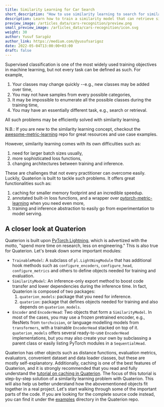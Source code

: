 ```yaml
---
title: Similarity Learning for Car Search
short_description: "How to use similarity learning to search for similar cars"
description: Learn how to train a similarity model that can retrieve similar car images in novel categories. 
preview_image: /articles_data/cars-recognition/preview.png
small_preview_image: /articles_data/cars-recognition/icon.svg
weight: 30
author: Yusuf Sarıgöz
author_link: https://medium.com/@yusufsarigoz
date: 2022-05-04T13:00:00+03:00
draft: false
---
```


Supervised classification is one of the most widely used training objectives in machine learning,
but not every task can be defined as such. For example,

1. Your classes may change quickly --e.g., new classes may be added over time,
2. You may not have samples from every possible categories,
3. It may be impossible to enumerate all the possible classes during the training time,
4. You may have an essentially different task, e.g., search or retrieval.

All such problems may be efficiently solved with similarity learning.

N.B.: If you are new to the similarity learning concept, checkout the [awesome-metric-learning](https://github.com/qdrant/awesome-metric-learning) repo for great resources and use case examples.

However, similarity learning comes with its own difficulties such as:

1. need for larger batch sizes usually,
2. more sophisticated loss functions,
3. changing architectures between training and inference.

These are challenges that not every practitioner can overcome easily.
Luckily, Quaterion is built to tackle such problems.
It offers great functionalities such as:

1. caching for smaller memory footprint and an incredible speedup.
2. annotated built-in loss functions, and a wrapper over [pytorch-metric-learning](https://kevinmusgrave.github.io/pytorch-metric-learning/) when you need even more,
3. training and inference abstraction to easily go from experimentation to model serving.

## A closer look at Quaterion
Quaterion is built upon [PyTorch Lightning](https://www.pytorchlightning.ai/), which is advertized with the motto, "spend more time on research, less on engineering."
This is also true for Quaterion. Let's break down some important modules:

- `TrainableModel`: A subclass of `pl.LightNingModule` that has additional hook methods such as `configure_encoders`, `configure_head`, `configure_metrics` and others
to define objects needed for training and evaluation.
- `SimilarityModel`: An inference-only export method to boost code transfer and lower dependencies during the inference time.
In fact, Quaterion is composed of two packages:
    1. `quaterion_models`: package that you need for inference.
    2. `quaterion`: package that defines objects needed for training and also depends on `quaterion_models`.
- `Encoder` and `EncoderHead`: Two objects that form a `SimilarityModel`.
In most of the cases, you may use a frozen pretrained encoder, e.g., ResNets from `torchvision`, or language modelling
models from `transformers`, with a trainable `EncoderHead` stacked on top of it.
`quaterion_models` offers several ready-to-use `EncoderHead` implementations,
but you may also create your own by subclassing a parent class or easily listing PyTorch modules in a `SequentialHead`.

Quaterion has other objects such as distance functions, evaluation metrics, evaluators, convenient dataset and data loader classes, but these are mostly self-explanatory.
Additionally, caching is one of the best features of Quaterion, and it is strongly recommended that you read and fully understand the [tutorial on caching in Quaterion](https://quaterion.qdrant.tech/).
The focus of this tutorial is step-by-step solution of a similarity learning problem with Quaterion.
This will also help us better understand how the abovementioned objects fit together in a real project.
Let's start walking through some of the important parts of the code.
If you are looking for the complete source code instead, you can find it under the [examples](https://github.com/qdrant/quaterion/tree/master/examples/cars) directory in the Quaterion repo.